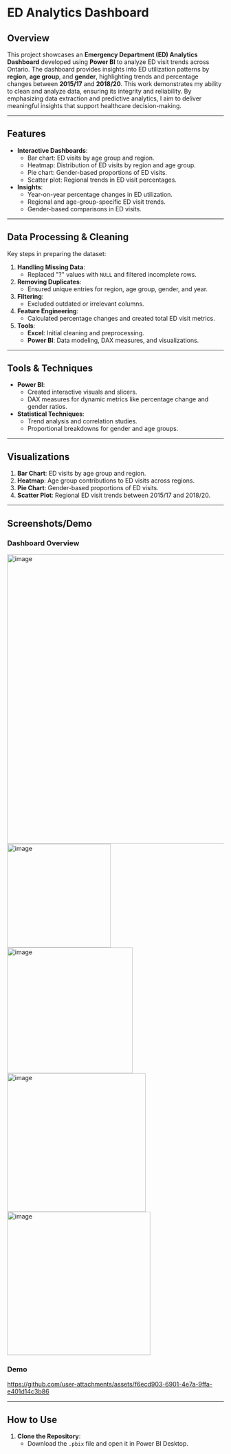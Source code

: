# ED Analytics Dashboard

## Overview
This project showcases an **Emergency Department (ED) Analytics Dashboard** developed using **Power BI** to analyze ED visit trends across Ontario. The dashboard provides insights into ED utilization patterns by **region**, **age group**, and **gender**, highlighting trends and percentage changes between **2015/17** and **2018/20**. This work demonstrates my ability to clean and analyze data, ensuring its integrity and reliability. By emphasizing data extraction and predictive analytics, I aim to deliver meaningful insights that support healthcare decision-making.

---

## Features
- **Interactive Dashboards**:
  - Bar chart: ED visits by age group and region.
  - Heatmap: Distribution of ED visits by region and age group.
  - Pie chart: Gender-based proportions of ED visits.
  - Scatter plot: Regional trends in ED visit percentages.
- **Insights**:
  - Year-on-year percentage changes in ED utilization.
  - Regional and age-group-specific ED visit trends.
  - Gender-based comparisons in ED visits.

---

## Data Processing & Cleaning
Key steps in preparing the dataset:
1. **Handling Missing Data**:
   - Replaced "?" values with `NULL` and filtered incomplete rows.
2. **Removing Duplicates**:
   - Ensured unique entries for region, age group, gender, and year.
3. **Filtering**:
   - Excluded outdated or irrelevant columns.
4. **Feature Engineering**:
   - Calculated percentage changes and created total ED visit metrics.
5. **Tools**:
   - **Excel**: Initial cleaning and preprocessing.
   - **Power BI**: Data modeling, DAX measures, and visualizations.

---

## Tools & Techniques
- **Power BI**:
  - Created interactive visuals and slicers.
  - DAX measures for dynamic metrics like percentage change and gender ratios.
- **Statistical Techniques**:
  - Trend analysis and correlation studies.
  - Proportional breakdowns for gender and age groups.

---

## Visualizations
1. **Bar Chart**: ED visits by age group and region.
2. **Heatmap**: Age group contributions to ED visits across regions.
3. **Pie Chart**: Gender-based proportions of ED visits.
4. **Scatter Plot**: Regional ED visit trends between 2015/17 and 2018/20.

---

## Screenshots/Demo
### Dashboard Overview
<img width="673" alt="image" src="https://github.com/user-attachments/assets/d6d66d0f-abf3-486a-917d-612003faad11" />
<img width="241" alt="image" src="https://github.com/user-attachments/assets/a87dc5b3-86c6-423e-a7e5-4b938916147a" />
<img width="292" alt="image" src="https://github.com/user-attachments/assets/2513b438-34fe-4030-b8bc-f153a77d6df4" />
<img width="322" alt="image" src="https://github.com/user-attachments/assets/3b6df5a6-de1c-46e8-b376-a65c468e8d68" />
<img width="333" alt="image" src="https://github.com/user-attachments/assets/4f494ad1-572b-4faf-a585-f937a3e387bb" />

### Demo

https://github.com/user-attachments/assets/f6ecd903-6901-4e7a-9ffa-e401d14c3b86


---

## How to Use
1. **Clone the Repository**:
   - Download the `.pbix` file and open it in Power BI Desktop.
